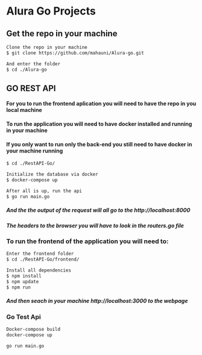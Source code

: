 Alura Go Projects
=================

## Get the repo in your machine


```bash
Clone the repo in your machine
$ git clone https://github.com/mahauni/Alura-go.git

And enter the folder
$ cd ./Alura-go
```


## GO REST API

#### For you to run the frontend aplication you will need to have the repo in you local machine 
#### To run the application you will need to have docker installed and running in your machine
#### If you only want to run only the back-end you still need to have docker in your machine running
```bash
$ cd ./RestAPI-Go/

Initialize the database via docker
$ docker-compose up

After all is up, run the api
$ go run main.go
```

##### And the the output of the request will all go to the http://localhost:8000

##### The headers to the browser you will have to look in the routers.go file

### To run the frontend of the application you will need to:
```bash
Enter the frontend folder
$ cd ./RestAPI-Go/frontend/

Install all dependencies
$ npm install
$ npm update
$ npm run
```

##### And then seach in your machine http://localhost:3000 to the webpage



### Go Test Api

```bash
Docker-compose build
docker-compose up

go run main.go
```